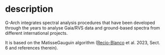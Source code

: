 # description

G-Arch integrates spectral analysis procedures that have been developed through the years to analyse Gaia/RVS data and ground-based spectra from different international projects. 

It is based on the MatisseGauguin algorithm ([Recio-Blanco](https://ui.adsabs.harvard.edu/abs/2023A%26A...674A..29R/abstract) et al. 2023, Sect. 6 and references therein).